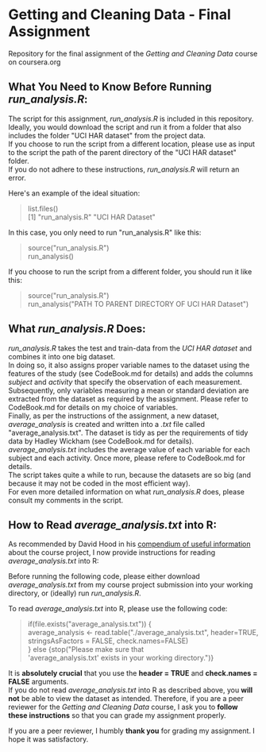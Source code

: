 # Getting and Cleaning Data - Final Assignment
Repository for the final assignment of the *Getting and Cleaning Data* course on coursera.org


## What You Need to Know Before Running *run_analysis.R*:

The script for this assignment, *run_analysis.R* is included in this repository.
Ideally, you would download the script and run it from a folder that also includes the folder "UCI HAR dataset" from the project data.  
If you choose to run the script from a different location, please use as input to the script the path of the parent directory of the "UCI HAR dataset" folder.  
If you do not adhere to these instructions, *run_analysis.R* will return an error.

Here's an example of the ideal situation:
> list.files()  
[1] "run_analysis.R"       "UCI HAR Dataset"

In this case, you only need to run "run_analysis.R" like this:
> source("run_analysis.R")  
> run_analysis()

If you choose to run the script from a different folder, you should run it like this:
> source("run_analysis.R")  
> run_analysis("PATH TO PARENT DIRECTORY OF UCI HAR Dataset")


## What *run_analysis.R* Does:

*run_analysis.R* takes the test and train-data from the *UCI HAR dataset* and combines it into one big dataset.  
In doing so, it also assigns proper variable names to the dataset using the features of the study (see CodeBook.md for details) and adds the columns *subject* and *activity* that specify the observation of each measurement.  
Subsequently, only variables measuring a mean or standard deviation are extracted from the dataset as required by the assignment. Please refer to CodeBook.md for details on my choice of variables.  
Finally, as per the instructions of the assignment, a new dataset, *average_analysis* is created and written into a *.txt* file called "average_analysis.txt". The dataset is tidy as per the requirements of tidy data by Hadley Wickham (see CodeBook.md for details).  
*average_analysis.txt* includes the average value of each variable for each subject and each activity. Once more, please refere to CodeBook.md for details.  
The script takes quite a while to run, because the datasets are so big (and because it may not be coded in the most efficient way).  
For even more detailed information on what *run_analysis.R* does, please consult my comments in the script. 


## How to Read *average_analysis.txt* into R:

As recommended by David Hood in his [compendium of useful information](https://thoughtfulbloke.wordpress.com/2015/09/09/getting-and-cleaning-the-assignment/) about the course project, I now provide instructions for reading *average_analysis.txt* into R:

Before running the following code, please either download *average_analysis.txt* from my course project submission into your working directory, or (ideally) run *run_analysis.R*.

To read *average_analysis.txt* into R, please use the following code:

> if(file.exists("average_analysis.txt")) {  
     average_analysis <- read.table("./average_analysis.txt", header=TRUE,  
                                    stringsAsFactors = FALSE, check.names=FALSE)  
 } else {stop("Please make sure that  
                'average_analysis.txt' exists in your working directory.")}

It is **absolutely crucial** that you use the **header = TRUE** and **check.names = FALSE** arguments.  
If you do not read *average_analysis.txt* into R as described above, you **will not** be able to view the dataset as intended. Therefore, if you are a peer reviewer for the *Getting and Cleaning Data* course,  I ask you to **follow these instructions** so that you can grade my assignment properly.

If you are a peer reviewer, I humbly **thank you** for grading my assignment. I hope it was satisfactory.
